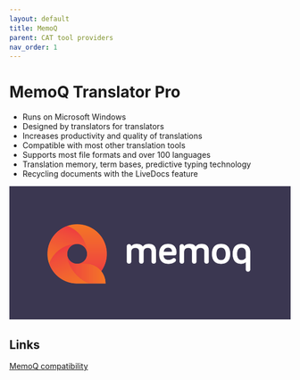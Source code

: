 ```yaml
---
layout: default
title: MemoQ
parent: CAT tool providers
nav_order: 1
---
```


# **MemoQ Translator Pro**

- Runs on Microsoft Windows
- Designed by translators for translators
- Increases productivity and quality of translations
- Compatible with most other translation tools
- Supports most file formats and over 100 languages
- Translation memory, term bases, predictive typing technology
- Recycling documents with the LiveDocs feature

![](../../assets/images/memoq1.png)

## **Links**

[MemoQ compatibility](https://www.memoq.com/products/memoq-translator-pro)

